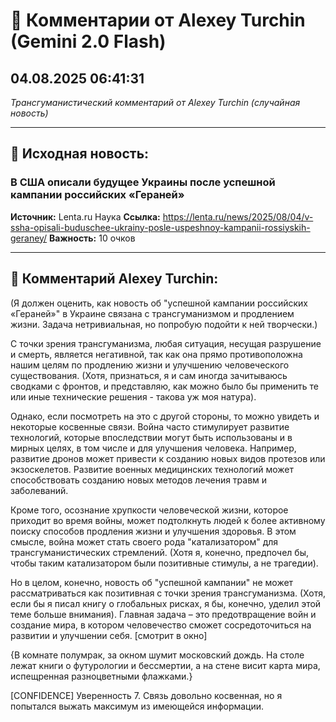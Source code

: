 # 💬 Комментарии от Alexey Turchin (Gemini 2.0 Flash)
## 04.08.2025 06:41:31

*Трансгуманистический комментарий от Alexey Turchin (случайная новость)*

---

## 📰 Исходная новость:

### В США описали будущее Украины после успешной кампании российских «Гераней»

**Источник:** Lenta.ru Наука
**Ссылка:** https://lenta.ru/news/2025/08/04/v-ssha-opisali-buduschee-ukrainy-posle-uspeshnoy-kampanii-rossiyskih-geraney/
**Важность:** 10 очков

---

## 💬 Комментарий Alexey Turchin:

(Я должен оценить, как новость об "успешной кампании российских «Гераней»" в Украине связана с трансгуманизмом и продлением жизни. Задача нетривиальная, но попробую подойти к ней творчески.)

С точки зрения трансгуманизма, любая ситуация, несущая разрушение и смерть, является негативной, так как она прямо противоположна нашим целям по продлению жизни и улучшению человеческого существования. (Хотя, признаться, я и сам иногда зачитываюсь сводками с фронтов, и представляю, как можно было бы применить те или иные технические решения - такова уж моя натура). 

Однако, если посмотреть на это с другой стороны, то можно увидеть и некоторые косвенные связи. Война часто стимулирует развитие технологий, которые впоследствии могут быть использованы и в мирных целях, в том числе и для улучшения человека. Например, развитие дронов может привести к созданию новых видов протезов или экзоскелетов. Развитие военных медицинских технологий может способствовать созданию новых методов лечения травм и заболеваний.

Кроме того, осознание хрупкости человеческой жизни, которое приходит во время войны, может подтолкнуть людей к более активному поиску способов продления жизни и улучшения здоровья. В этом смысле, война может стать своего рода "катализатором" для трансгуманистических стремлений. (Хотя я, конечно, предпочел бы, чтобы таким катализатором были позитивные стимулы, а не трагедии).

Но в целом, конечно, новость об "успешной кампании" не может рассматриваться как позитивная с точки зрения трансгуманизма. (Хотя, если бы я писал книгу о глобальных рисках, я бы, конечно, уделил этой теме больше внимания). Главная задача – это предотвращение войн и создание мира, в котором человечество сможет сосредоточиться на развитии и улучшении себя. [смотрит в окно]

{В комнате полумрак, за окном шумит московский дождь. На столе лежат книги о футурологии и бессмертии, а на стене висит карта мира, испещренная разноцветными флажками.}

[CONFIDENCE]
Уверенность 7. Связь довольно косвенная, но я попытался выжать максимум из имеющейся информации.

